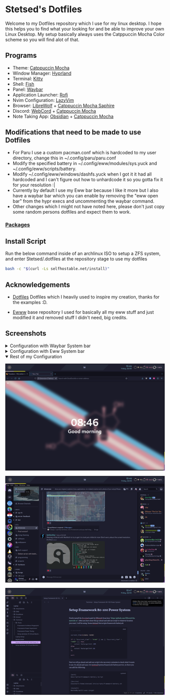 
# Stetsed's Dotfiles

Welcome to my Dotfiles repository which I use for my linux desktop. I hope this helps you to find what your looking for and be able to improve your own Linux Desktop. My setup basically always uses the Catppuccin Mocha Color scheme so you will find alot of that.

## Programs

- Theme: [Catppuccin Mocha](https://github.com/catppuccin/catppuccin)
- Window Manager: [Hyprland](https://github.com/hyprwm/Hyprland)
- Terminal: [Kitty](https://github.com/kovidgoyal/kitty)
- Shell: [Fish](https://github.com/fish-shell/fish-shell)
- Panel: [Waybar](https://aur.archlinux.org/packages/waybar-hyprland-git)
- Application Launcher: [Rofi](https://github.com/davatorium/rofi)
- Nvim Configuration: [LazyVim](https://github.com/LazyVim/LazyVim)
- Browser: [LibreWolf](https://librewolf.net/) + [Catppuccin Mocha Saphire](https://github.com/catppuccin/firefox/releases/download/old/catppuccin_mocha_sapphire.xpi)
- Discord: [WebCord](https://github.com/SpacingBat3/WebCord) + [Catppuccin Mocha](https://github.com/catppuccin/discord)
- Note Taking App: [Obsidian](https://obsidian.md/) + [Catppuccin Mocha](https://github.com/catppuccin/obsidian)

## Modifications that need to be made to use Dotfiles

- For Paru I use a custom pacman.conf which is hardcoded to my user directory, change this in ~/.config/paru/paru.conf
- Modify the specified battery in ~/.config/eww/modules/sys.yuck and ~/.config/eww/scripts/battery.
- Modify ~/.config/eww/windows/dashfs.yuck when I got it it had all hardcoded and I can't figure out how to unhardcode it so you gotta fix it for your resolution :|
- Currently by default I use my Eww bar because I like it more but I also have a waybar bar which you can enable by removing the "eww open bar" from the hypr execs and uncommenting the waybar command. 
- Other changes which I might not have noted here, please don't just copy some random persons dotfiles and expect them to work.

### [Packages](https://github.com/Stetsed/.dotfiles/blob/main/.packages.list)

## Install Script

Run the below command inside of an archlinux ISO to setup a ZFS system, and enter Stetsed/.dotfiles at the repository stage to use my dotfiles

```bash
bash -c "$(curl -Ls selfhostable.net/install)"
```

## Acknowledgements

 - [Dotfiles](https://github.com/linuxmobile/hyprland-dots) Dotfiles which I heavily used to inspire my creation, thanks for the examples :D.

 - [Ewww](https://github.com/end-4/dots-hyprland) base repository I used for basically all my eww stuff and just modified it and removed stuff I didn't need, big credits.

## Screenshots

<details>
  <summary>Configuration with Waybar System bar</summary>

  ![.bin/show/waybar/screenshot.png](.bin/show/waybar/screenshot.png)
</details>

<details>
  <summary>Configuration with Eww System bar</summary>

  ![.bin/show/eww-bar/screenshot.png](.bin/show/eww-bar/screenshot.png)

</details>

<details open>
  <summary>Rest of my Configuration</summary>

  ![.bin/show/extra/firefox.png](.bin/show/extra/firefox.png)

  ![.bin/show/extra/discord.png](.bin/show/extra/discord.png)

  ![.bin/show/extra/obsidian.png](.bin/show/extra/obsidian.png)
</details>
